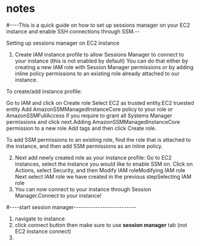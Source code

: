 # notes
#----This is a quick guide on how to set up sessions manager on your EC2 instance and enable SSH connections through SSM.--


Setting up sessions manager on EC2 instance
1. Create IAM instance profile to allow Sessions Manager to connect to your instance (this is not enabled by default)
You can do that either by creating a new IAM role with Session Manager permissions or by adding inline policy permissions to an existing role already attached to our instance.

To create/add instance profile:

Go to IAM and click on Create role
Select EC2 as trusted entity.EC2 truested entity
Add AmazonSSMManagedInstanceCore policy to your role or AmazonSSMFullAccess if you require to grant all Systems Manager permissions and click next.Adding AmazonSSMManagedInstanceCore permission to a new role
Add tags and then click Create role.

To add SSM permissions to an existing role, find the role that is attached to the instance, and then add SSM permissions as an inline policy.

2. Next add newly created role as your instance profile:
Go to EC2 instances, select the instance you would like to enable SSM on.
Click on Actions, select Security, and then Modify IAM roleModifying IAM role
Next select IAM role we have created in the previous stepSelecting IAM role
3. You can now connect to your instance through Session Manager.Connect to your instance!

#----start session manager--------------------------
1. navigate to instance
2. click connect button then make sure to use **session manager** tab (not EC2 instance connect)
3. 
